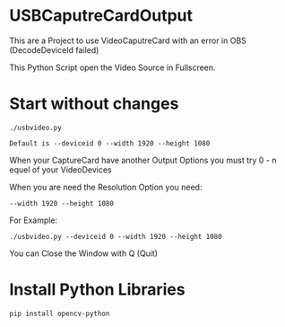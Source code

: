 # USBCaputreCardOutput
This are a Project to use VideoCaputreCard with an error in OBS (DecodeDeviceId failed)

This Python Script open the Video Source in Fullscreen.

# Start without changes

```
./usbvideo.py
```
```
Default is --deviceid 0 --width 1920 --height 1080
```

When your CaptureCard have another Output Options you must try 0 - n equel of your VideoDevices

When you are need the Resolution Option you need:

```
--width 1920 --height 1080
```

For Example: 

```
./usbvideo.py --deviceid 0 --width 1920 --height 1080
```

You can Close the Window with Q (Quit)

# Install Python Libraries

```
pip install opencv-python
```
